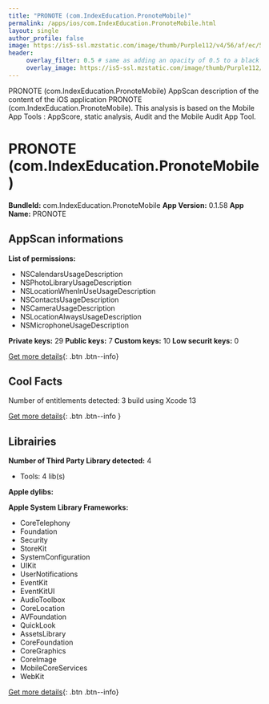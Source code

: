```yaml
---
title: "PRONOTE (com.IndexEducation.PronoteMobile)"
permalink: /apps/ios/com.IndexEducation.PronoteMobile.html
layout: single
author_profile: false
image: https://is5-ssl.mzstatic.com/image/thumb/Purple112/v4/56/af/ec/56afec6c-59f3-e3fe-05c7-cc3aa48e6536/AppIcon-0-0-1x_U007emarketing-0-0-0-10-0-0-sRGB-0-0-0-GLES2_U002c0-512MB-85-220-0-0.png/512x512bb.jpg
header: 
     overlay_filter: 0.5 # same as adding an opacity of 0.5 to a black background
     overlay_image: https://is5-ssl.mzstatic.com/image/thumb/Purple112/v4/56/af/ec/56afec6c-59f3-e3fe-05c7-cc3aa48e6536/AppIcon-0-0-1x_U007emarketing-0-0-0-10-0-0-sRGB-0-0-0-GLES2_U002c0-512MB-85-220-0-0.png/512x512bb.jpg
---
```

PRONOTE (com.IndexEducation.PronoteMobile) AppScan description of the content of the iOS application PRONOTE (com.IndexEducation.PronoteMobile). This analysis is based on the Mobile App Tools : AppScore, static analysis, Audit and the Mobile Audit App Tool.

# PRONOTE (com.IndexEducation.PronoteMobile)

**BundleId:** com.IndexEducation.PronoteMobile
**App Version:** 0.1.58
**App Name:** PRONOTE


## AppScan informations 

**List of permissions:** 
- NSCalendarsUsageDescription
- NSPhotoLibraryUsageDescription
- NSLocationWhenInUseUsageDescription
- NSContactsUsageDescription
- NSCameraUsageDescription
- NSLocationAlwaysUsageDescription
- NSMicrophoneUsageDescription
  
  
**Private keys:** 29
**Public keys:** 7
**Custom keys:** 10
**Low securit keys:** 0
  
[Get more details](/pricing.html){: .btn .btn--info}

## Cool Facts

Number of entitlements detected: 3
build using Xcode 13
  
[Get more details](/pricing.html){: .btn .btn--info }

## Librairies 
**Number of Third Party Library detected:** 4
- Tools: 4 lib(s)


**Apple dylibs:**


**Apple System Library Frameworks:**
- CoreTelephony
- Foundation
- Security
- StoreKit
- SystemConfiguration
- UIKit
- UserNotifications
- EventKit
- EventKitUI
- AudioToolbox
- CoreLocation
- AVFoundation
- QuickLook
- AssetsLibrary
- CoreFoundation
- CoreGraphics
- CoreImage
- MobileCoreServices
- WebKit


  
[Get more details](/pricing.html){: .btn .btn--info}

